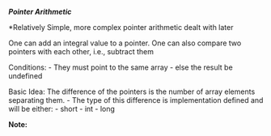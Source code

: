***Pointer Arithmetic***

*Relatively Simple, more complex pointer arithmetic dealt with later

One can add an integral value to a pointer. One can also compare two pointers with each other, i.e., subtract them

Conditions:
	- They must point to the same array
		- else the result be undefined
		
Basic Idea: The difference of the pointers is the number of array elements separating them.
	- The type of this difference is implementation defined and will be either:
		- short
		- int
		- long

**Note:** 
```C
